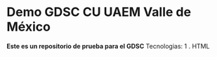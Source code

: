 # Demo GDSC CU UAEM Valle de México
**Este es un repositorio de prueba para el GDSC**
Tecnologias:
1 . HTML